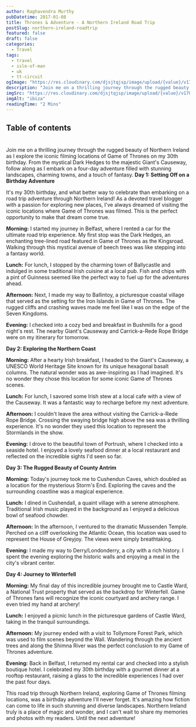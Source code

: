 ```yaml
---
author: Raghavendra Murthy
pubDatetime: 2017-01-08
title: Thrones & Adventure - A Northern Ireland Road Trip
postSlug: northern-ireland-roadtrip
featured: false
draft: false
categories:
  - Travel
tags:
  - travel
  - isle-of-man
  - uk
  - tt-circuit
ogImage: "https://res.cloudinary.com/djsjtqjsp/image/upload/{value}/v1709676621/raghavendra-murthy-blog/travel/ibiza/IMG_7624_zx8fvw.jpg"
description: "Join me on a thrilling journey through the rugged beauty of Northern Ireland as I explore the iconic filming locations of Game of Thrones on my 30th birthday. From the mystical Dark Hedges to the majestic Giant's Causeway, follow along as I embark on a four-day adventure filled with stunning landscapes, charming towns, and a touch of fantasy."
imgSrc: "https://res.cloudinary.com/djsjtqjsp/image/upload/{value}/v1709676621/raghavendra-murthy-blog/travel/ibiza/IMG_7624_zx8fvw.jpg"
imgAlt: "ibiza"
readingTime: "2 Mins"
---
```


## Table of contents

#

Join me on a thrilling journey through the rugged beauty of Northern Ireland as I explore the iconic filming locations of Game of Thrones on my 30th birthday. From the mystical Dark Hedges to the majestic Giant's Causeway, follow along as I embark on a four-day adventure filled with stunning landscapes, charming towns, and a touch of fantasy.
**Day 1: Setting Off on a Birthday Adventure**

It's my 30th birthday, and what better way to celebrate than embarking on a road trip adventure through Northern Ireland! As a devoted travel blogger with a passion for exploring new places, I've always dreamed of visiting the iconic locations where Game of Thrones was filmed. This is the perfect opportunity to make that dream come true.

**Morning:** I started my journey in Belfast, where I rented a car for the ultimate road trip experience. My first stop was the Dark Hedges, an enchanting tree-lined road featured in Game of Thrones as the Kingsroad. Walking through this mystical avenue of beech trees was like stepping into a fantasy world.

**Lunch:** For lunch, I stopped by the charming town of Ballycastle and indulged in some traditional Irish cuisine at a local pub. Fish and chips with a pint of Guinness seemed like the perfect way to fuel up for the adventures ahead.

**Afternoon:** Next, I made my way to Ballintoy, a picturesque coastal village that served as the setting for the Iron Islands in Game of Thrones. The rugged cliffs and crashing waves made me feel like I was on the edge of the Seven Kingdoms.

**Evening:** I checked into a cozy bed and breakfast in Bushmills for a good night's rest. The nearby Giant's Causeway and Carrick-a-Rede Rope Bridge were on my itinerary for tomorrow.

**Day 2: Exploring the Northern Coast**

**Morning:** After a hearty Irish breakfast, I headed to the Giant's Causeway, a UNESCO World Heritage Site known for its unique hexagonal basalt columns. The natural wonder was as awe-inspiring as I had imagined. It's no wonder they chose this location for some iconic Game of Thrones scenes.

**Lunch:** For lunch, I savored some Irish stew at a local cafe with a view of the Causeway. It was a fantastic way to recharge before my next adventure.

**Afternoon:** I couldn't leave the area without visiting the Carrick-a-Rede Rope Bridge. Crossing the swaying bridge high above the sea was a thrilling experience. It's no wonder they used this location to represent the Stormlands in the show.

**Evening:** I drove to the beautiful town of Portrush, where I checked into a seaside hotel. I enjoyed a lovely seafood dinner at a local restaurant and reflected on the incredible sights I'd seen so far.

**Day 3: The Rugged Beauty of County Antrim**

**Morning:** Today's journey took me to Cushendun Caves, which doubled as a location for the mysterious Storm's End. Exploring the caves and the surrounding coastline was a magical experience.

**Lunch:** I dined in Cushendall, a quaint village with a serene atmosphere. Traditional Irish music played in the background as I enjoyed a delicious bowl of seafood chowder.

**Afternoon:** In the afternoon, I ventured to the dramatic Mussenden Temple. Perched on a cliff overlooking the Atlantic Ocean, this location was used to represent the House of Greyjoy. The views were simply breathtaking.

**Evening:** I made my way to Derry/Londonderry, a city with a rich history. I spent the evening exploring the historic walls and enjoying a meal in the city's vibrant center.

**Day 4: Journey to Winterfell**

**Morning:** My final day of this incredible journey brought me to Castle Ward, a National Trust property that served as the backdrop for Winterfell. Game of Thrones fans will recognize the iconic courtyard and archery range. I even tried my hand at archery!

**Lunch:** I enjoyed a picnic lunch in the picturesque gardens of Castle Ward, taking in the tranquil surroundings.

**Afternoon:** My journey ended with a visit to Tollymore Forest Park, which was used to film scenes beyond the Wall. Wandering through the ancient trees and along the Shimna River was the perfect conclusion to my Game of Thrones adventure.

**Evening:** Back in Belfast, I returned my rental car and checked into a stylish boutique hotel. I celebrated my 30th birthday with a gourmet dinner at a rooftop restaurant, raising a glass to the incredible experiences I had over the past four days.

This road trip through Northern Ireland, exploring Game of Thrones filming locations, was a birthday adventure I'll never forget. It's amazing how fiction can come to life in such stunning and diverse landscapes. Northern Ireland truly is a place of magic and wonder, and I can't wait to share my memories and photos with my readers. Until the next adventure!
